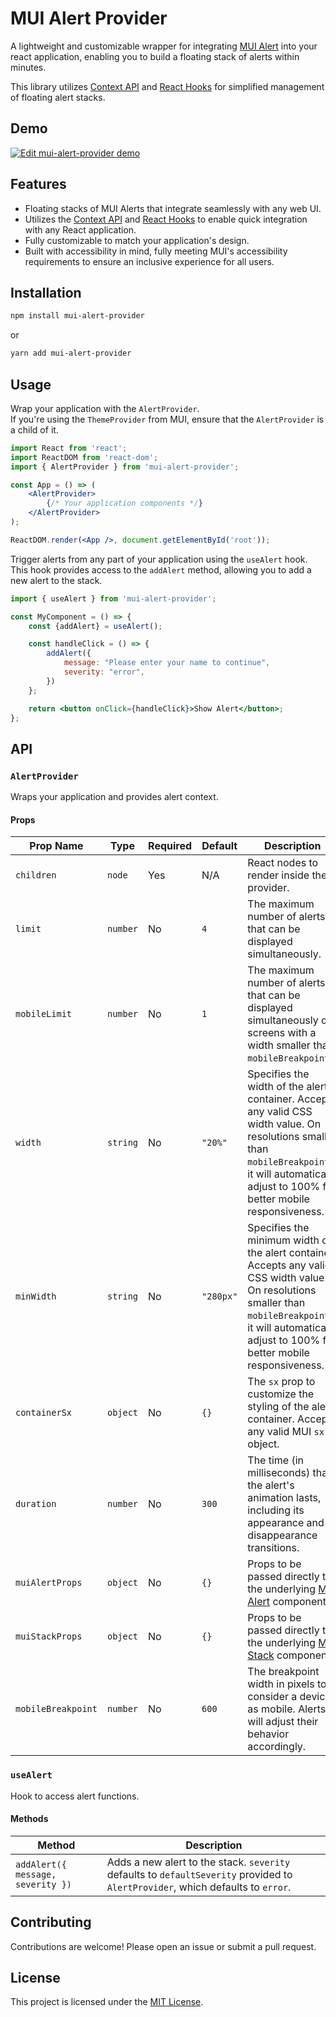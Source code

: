 # MUI Alert Provider

A lightweight and customizable wrapper for integrating [MUI Alert](https://mui.com/material-ui/react-alert/?srsltid=AfmBOorG16fDWlZUFpNDld6CbDRdpPOA8eTPa9eEriOYl9CywGZFowmu) into your react application, enabling you to build a floating stack of alerts within minutes.

This library utilizes [Context API](https://react.dev/reference/react/hooks#context-hooks) and [React Hooks](https://react.dev/learn/reusing-logic-with-custom-hooks) for simplified management of floating alert stacks.

## Demo

[![Edit mui-alert-provider demo](https://codesandbox.io/static/img/play-codesandbox.svg)](
https://codesandbox.io/p/sandbox/mui-alert-provider-demo-kj6mjz)

## Features

- Floating stacks of MUI Alerts that integrate seamlessly with any web UI.
- Utilizes the [Context API](https://react.dev/reference/react/hooks#context-hooks) and [React Hooks](https://react.dev/learn/reusing-logic-with-custom-hooks) to enable quick integration with any React application.
- Fully customizable to match your application's design.
- Built with accessibility in mind, fully meeting MUI's accessibility requirements to ensure an inclusive experience for all users.

## Installation

```bash
npm install mui-alert-provider
```

or

```bash
yarn add mui-alert-provider
```

## Usage
Wrap your application with the `AlertProvider`.  
If you're using the `ThemeProvider` from MUI, ensure that the `AlertProvider` is a child of it.

```jsx
import React from 'react';
import ReactDOM from 'react-dom';
import { AlertProvider } from 'mui-alert-provider';

const App = () => (
	<AlertProvider>
		{/* Your application components */}
	</AlertProvider>
);

ReactDOM.render(<App />, document.getElementById('root'));
```

Trigger alerts from any part of your application using the `useAlert` hook. 
This hook provides access to the `addAlert` method, allowing you to add a new alert to the stack.

```jsx
import { useAlert } from 'mui-alert-provider';

const MyComponent = () => {
	const {addAlert} = useAlert();

	const handleClick = () => {
		addAlert({
			message: "Please enter your name to continue",
			severity: "error",
		})
	};

	return <button onClick={handleClick}>Show Alert</button>;
};
```

## API

### `AlertProvider`

Wraps your application and provides alert context. 

#### Props

| Prop Name         | Type       | Required | Default   | Description                                                                 |
|-------------------|------------|----------|-----------|-----------------------------------------------------------------------------|
| `children`        | `node`     | Yes      | N/A       | React nodes to render inside the provider.                                 |
| `limit`           | `number`   | No       | `4`       | The maximum number of alerts that can be displayed simultaneously.                             |
| `mobileLimit`     | `number`   | No       | `1`       | The maximum number of alerts that can be displayed simultaneously on screens with a width smaller than `mobileBreakpoint`.                       |
| `width`          | `string`   | No       | `"20%"`    | Specifies the width of the alert container. Accepts any valid CSS width value. On resolutions smaller than `mobileBreakpoint`x, it will automatically adjust to 100% for better mobile responsiveness. |
| `minWidth`       | `string`   | No       | `"280px"`    | Specifies the minimum width of the alert container. Accepts any valid CSS width value. On resolutions smaller than `mobileBreakpoint`x, it will automatically adjust to 100% for better mobile responsiveness. |
| `containerSx`    | `object`   | No       | `{}`       | The `sx` prop to customize the styling of the alert container. Accepts any valid MUI `sx` object. |
| `duration`        | `number`   | No       | `300`     | The time (in milliseconds) that the alert's animation lasts, including its appearance and disappearance transitions.    |
| `muiAlertProps`   | `object`   | No       | `{}`       | Props to be passed directly to the underlying [MUI Alert](https://mui.com/material-ui/api/alert/) component. |
| `muiStackProps`   | `object`   | No       | `{}`       | Props to be passed directly to the underlying [MUI Stack](https://mui.com/material-ui/api/stack/) component. |
| `mobileBreakpoint` | `number`   | No       | `600`     | The breakpoint width in pixels to consider a device as mobile. Alerts will adjust their behavior accordingly. |

### `useAlert`

Hook to access alert functions.

#### Methods

| Method                          | Description                                                                                     |
|---------------------------------|-------------------------------------------------------------------------------------------------|
| `addAlert({ message, severity })` | Adds a new alert to the stack. `severity` defaults to `defaultSeverity` provided to `AlertProvider`, which defaults to `error`. |

## Contributing

Contributions are welcome! Please open an issue or submit a pull request.

## License

This project is licensed under the [MIT License](LICENSE).